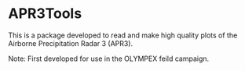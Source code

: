 # APR3Tools

This is a package developed to read and make high quality plots of the Airborne Precipitation Radar 3 (APR3). 

Note: First developed for use in the OLYMPEX feild campaign. 

